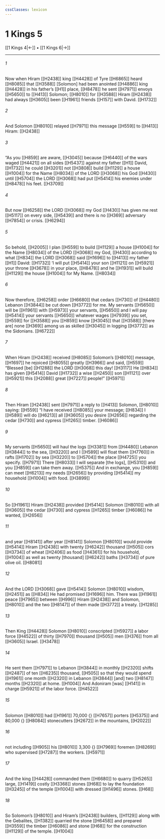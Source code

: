 ```yaml
---
cssClasses: lexicon
---
```


# 1 Kings 5

[[1 Kings 4|←]] • [[1 Kings 6|→]]

---

###### 1
Now when Hiram [[H2438]] king [[H4428]] of Tyre [[H6865]] heard [[H8085]] that [[H3588]] [Solomon] had been anointed [[H4886]] king [[H4428]] in his father’s [[H1]] place, [[H8478]] he sent [[H7971]] envoys [[H5650]] to [[H413]] Solomon; [[H8010]] for [[H3588]] Hiram [[H2438]] had always [[H3605]] been [[H1961]] friends [[H157]] with David. [[H1732]]

###### 2
And Solomon [[H8010]] relayed [[H7971]] this message [[H559]] to [[H413]] Hiram: [[H2438]]

###### 3
“As you [[H859]] are aware, [[H3045]] because [[H6440]] of the wars waged [[H4421]] on all sides [[H5437]] against my father [[H1]] David, [[H1732]] he could [[H3201]] not [[H3808]] build [[H1129]] a house [[H1004]] for the Name [[H8034]] of the LORD [[H3068]] his God [[H430]] until [[H5704]] the LORD [[H3068]] had put [[H5414]] his enemies under [[H8478]] his feet. [[H3709]]

###### 4
But now [[H6258]] the LORD [[H3068]] my God [[H430]] has given me rest [[H5117]] on every side, [[H5439]] and there is no [[H369]] adversary [[H7854]] or crisis. [[H6294]]

###### 5
So behold, [[H2005]] I plan [[H559]] to build [[H1129]] a house [[H1004]] for the Name [[H8034]] of the LORD [[H3068]] my God, [[H430]] according to what [[H834]] the LORD [[H3068]] said [[H1696]] to [[H413]] my father [[H1]] David: [[H1732]] ‘I will put [[H5414]] your son [[H1121]] on [[H5921]] your throne [[H3678]] in your place, [[H8478]] and he [[H1931]] will build [[H1129]] the house [[H1004]] for My Name. [[H8034]]

###### 6
Now therefore, [[H6258]] order [[H6680]] that cedars [[H730]] of [[H4480]] Lebanon [[H3844]] be cut down [[H3772]] for me.  My servants [[H5650]] will be [[H1961]] with [[H5973]] your servants, [[H5650]] and I will pay [[H5414]] your servants [[H5650]] whatever wages [[H7939]] you set, [[H559]] for [[H3588]] you [[H859]] know [[H3045]] that [[H3588]] [there are] none [[H369]] among us  as skilled [[H3045]] in logging [[H3772]] as the Sidonians. [[H6722]]

###### 7
When Hiram [[H2438]] received [[H8085]] Solomon’s [[H8010]] message, [[H1697]] he rejoiced [[H8055]] greatly [[H3966]] and said, [[H559]] “Blessed [be] [[H1288]] the LORD [[H3068]] this day! [[H3117]] He [[H834]] has given [[H5414]] David [[H1732]] a wise [[H2450]] son [[H1121]] over [[H5921]] this [[H2088]] great [[H7227]] people!” [[H5971]]

###### 8
Then Hiram [[H2438]] sent [[H7971]] a reply to [[H413]] Solomon, [[H8010]] saying: [[H559]] “I have received [[H8085]] your message; [[H834]] I [[H589]] will do [[H6213]] all [[H3605]] you desire [[H2656]] regarding the cedar [[H730]] and cypress [[H1265]] timber. [[H6086]]

###### 9
My servants [[H5650]] will haul the logs [[H3381]] from [[H4480]] Lebanon [[H3844]] to the sea, [[H3220]] and I [[H589]] will float them [[H7760]] in rafts [[H1702]] by sea [[H3220]] to [[H5704]] the place [[H4725]] you specify. [[H7971]] There [[H8033]] I will separate [the logs], [[H5310]] and you [[H859]] can take them away. [[H5375]] And in exchange, you [[H859]] can meet [[H6213]] my needs [[H2656]] by providing [[H5414]] my household [[H1004]] with food. [[H3899]]

###### 10
So [[H1961]] Hiram [[H2438]] provided [[H5414]] Solomon [[H8010]] with all [[H3605]] the cedar [[H730]] and cypress [[H1265]] timber [[H6086]] he wanted, [[H2656]]

###### 11
and year [[H8141]] after year [[H8141]] Solomon [[H8010]] would provide [[H5414]] Hiram [[H2438]] with twenty [[H6242]] thousand [[H505]] cors [[H3734]] of wheat [[H2406]] as food [[H4361]] for his household, [[H1004]] as well as twenty [thousand] [[H6242]] baths [[H3734]] of pure olive oil. [[H8081]]

###### 12
And the LORD [[H3068]] gave [[H5414]] Solomon [[H8010]] wisdom, [[H2451]] as [[H834]] He had promised [[H1696]] him.  There was [[H1961]] peace [[H7965]] between [[H996]] Hiram [[H2438]] and Solomon, [[H8010]] and the two [[H8147]] of them made [[H3772]] a treaty. [[H1285]]

###### 13
Then King [[H4428]] Solomon [[H8010]] conscripted [[H5927]] a labor force [[H4522]] of thirty [[H7970]] thousand [[H505]] men [[H376]] from all [[H3605]] Israel. [[H3478]]

###### 14
He sent them [[H7971]] to Lebanon [[H3844]] in monthly [[H2320]] shifts [[H2487]] of ten [[H6235]] thousand, [[H505]] so that they would spend [[H1961]] one month [[H2320]] in Lebanon [[H3844]] [and] two [[H8147]] months [[H2320]] at home. [[H1004]] And Adoniram [was] [[H141]] in charge [[H5921]] of the labor force. [[H4522]]

###### 15
Solomon [[H8010]] had [[H1961]] 70,000 {} [[H7657]] porters [[H5375]] and 80,000 {} [[H8084]] stonecutters [[H2672]] in the mountains, [[H2022]]

###### 16
not including [[H905]] his [[H8010]] 3,300 {} [[H7969]] foremen [[H8269]] who supervised [[H7287]] the workers. [[H5971]]

###### 17
And the king [[H4428]] commanded them [[H6680]] to quarry [[H5265]] large, [[H1419]] costly [[H3368]] stones [[H68]] to lay the foundation [[H3245]] of the temple [[H1004]] with dressed [[H1496]] stones. [[H68]]

###### 18
So Solomon’s [[H8010]] and Hiram’s [[H2438]] builders, [[H1129]] along with the Gebalites, [[H1382]] quarried the stone [[H6458]] and prepared [[H3559]] the timber [[H6086]] and stone [[H68]] for the construction [[H1129]] of the temple. [[H1004]]

